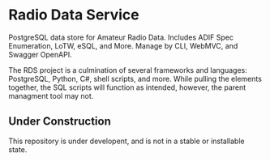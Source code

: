 # Radio Data Service

PostgreSQL data store for Amateur Radio Data. Includes ADIF Spec Enumeration, LoTW, eSQL,
and More. Manage by CLI, WebMVC, and Swagger OpenAPI.  

The RDS project is a culmination of several frameworks and languages: PostgreSQL, Python, C#,
shell scripts, and more. While pulling the elements together, the SQL scripts will function as
intended, however, the parent managment tool may not.

## Under Construction

This repository is under developent, and is not in a stable or installable state.


